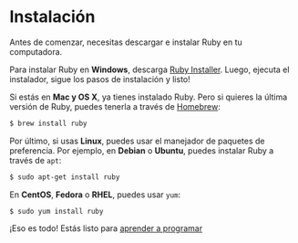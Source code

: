 Instalación
===========

Antes de comenzar, necesitas descargar e instalar Ruby en tu computadora.

Para instalar Ruby en **Windows**, descarga [Ruby Installer](http://dl.bintray.com/oneclick/rubyinstaller/rubyinstaller-2.0.0-p451.exe?direct).
Luego, ejecuta el instalador, sigue los pasos de instalación y listo!

Si estás en **Mac y OS X**, ya tienes instalado Ruby. Pero si quieres la
última versión de Ruby, puedes tenerla a través de [Homebrew](http://brew.sh/):

```html
$ brew install ruby
```

Por último, si usas **Linux**, puedes usar el manejador de paquetes
de preferencia. Por ejemplo, en **Debian** o **Ubuntu**, puedes instalar
Ruby a través de `apt`:

```html
$ sudo apt-get install ruby
```

En **CentOS**, **Fedora** o **RHEL**, puedes usar `yum`:

```
$ sudo yum install ruby
```

¡Eso es todo! Estás listo para [aprender a programar](/aprende.a.programar/capitulos/numeros.html)
